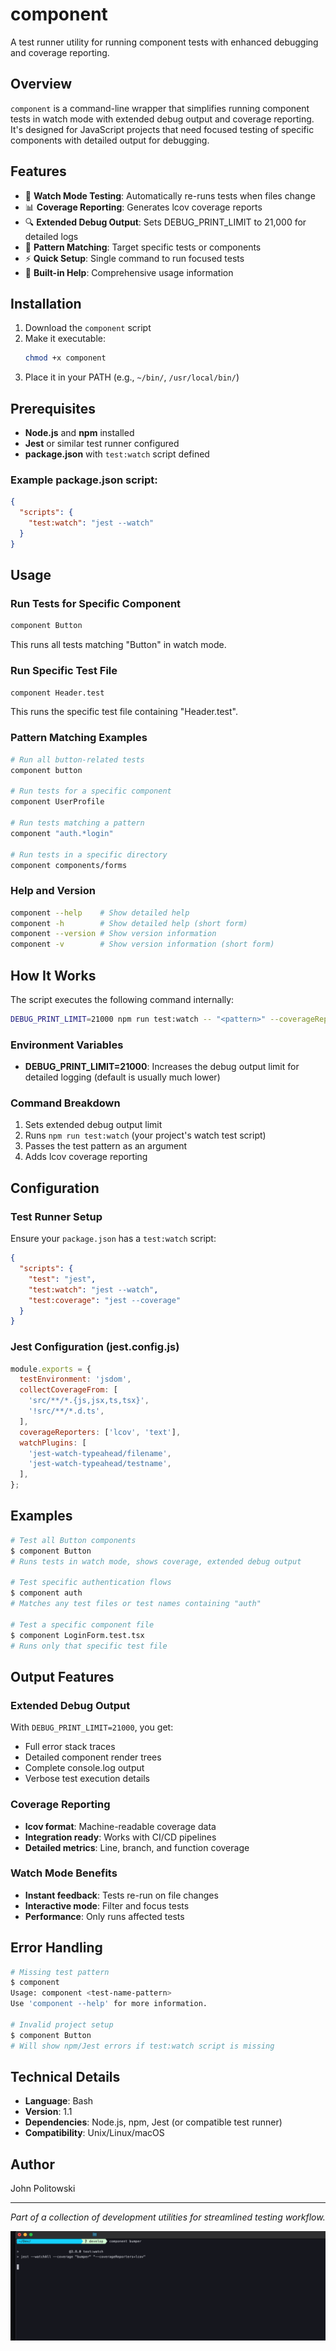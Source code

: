 # component

A test runner utility for running component tests with enhanced debugging and coverage reporting.

## Overview

`component` is a command-line wrapper that simplifies running component tests in watch mode with extended debug output and coverage reporting. It's designed for JavaScript projects that need focused testing of specific components with detailed output for debugging.

## Features

- 🧪 **Watch Mode Testing**: Automatically re-runs tests when files change
- 📊 **Coverage Reporting**: Generates lcov coverage reports
- 🔍 **Extended Debug Output**: Sets DEBUG_PRINT_LIMIT to 21,000 for detailed logs
- 🎯 **Pattern Matching**: Target specific tests or components
- ⚡ **Quick Setup**: Single command to run focused tests
- 📖 **Built-in Help**: Comprehensive usage information

## Installation

1. Download the `component` script
2. Make it executable:
   ```bash
   chmod +x component
   ```
3. Place it in your PATH (e.g., `~/bin/`, `/usr/local/bin/`)

## Prerequisites

- **Node.js** and **npm** installed
- **Jest** or similar test runner configured
- **package.json** with `test:watch` script defined

### Example package.json script:
```json
{
  "scripts": {
    "test:watch": "jest --watch"
  }
}
```

## Usage

### Run Tests for Specific Component
```bash
component Button
```
This runs all tests matching "Button" in watch mode.

### Run Specific Test File
```bash
component Header.test
```
This runs the specific test file containing "Header.test".

### Pattern Matching Examples
```bash
# Run all button-related tests
component button

# Run tests for a specific component
component UserProfile

# Run tests matching a pattern
component "auth.*login"

# Run tests in a specific directory
component components/forms
```

### Help and Version
```bash
component --help    # Show detailed help
component -h        # Show detailed help (short form)
component --version # Show version information
component -v        # Show version information (short form)
```

## How It Works

The script executes the following command internally:
```bash
DEBUG_PRINT_LIMIT=21000 npm run test:watch -- "<pattern>" --coverageReporters=lcov
```

### Environment Variables
- **DEBUG_PRINT_LIMIT=21000**: Increases the debug output limit for detailed logging (default is usually much lower)

### Command Breakdown
1. Sets extended debug output limit
2. Runs `npm run test:watch` (your project's watch test script)
3. Passes the test pattern as an argument
4. Adds lcov coverage reporting

## Configuration

### Test Runner Setup
Ensure your `package.json` has a `test:watch` script:

```json
{
  "scripts": {
    "test": "jest",
    "test:watch": "jest --watch",
    "test:coverage": "jest --coverage"
  }
}
```

### Jest Configuration (jest.config.js)
```javascript
module.exports = {
  testEnvironment: 'jsdom',
  collectCoverageFrom: [
    'src/**/*.{js,jsx,ts,tsx}',
    '!src/**/*.d.ts',
  ],
  coverageReporters: ['lcov', 'text'],
  watchPlugins: [
    'jest-watch-typeahead/filename',
    'jest-watch-typeahead/testname',
  ],
};
```

## Examples

```bash
# Test all Button components
$ component Button
# Runs tests in watch mode, shows coverage, extended debug output

# Test specific authentication flows
$ component auth
# Matches any test files or test names containing "auth"

# Test a specific component file
$ component LoginForm.test.tsx
# Runs only that specific test file
```

## Output Features

### Extended Debug Output
With `DEBUG_PRINT_LIMIT=21000`, you get:
- Full error stack traces
- Detailed component render trees
- Complete console.log output
- Verbose test execution details

### Coverage Reporting
- **lcov format**: Machine-readable coverage data
- **Integration ready**: Works with CI/CD pipelines
- **Detailed metrics**: Line, branch, and function coverage

### Watch Mode Benefits
- **Instant feedback**: Tests re-run on file changes
- **Interactive mode**: Filter and focus tests
- **Performance**: Only runs affected tests

## Error Handling

```bash
# Missing test pattern
$ component
Usage: component <test-name-pattern>
Use 'component --help' for more information.

# Invalid project setup
$ component Button
# Will show npm/Jest errors if test:watch script is missing
```

## Technical Details

- **Language**: Bash
- **Version**: 1.1
- **Dependencies**: Node.js, npm, Jest (or compatible test runner)
- **Compatibility**: Unix/Linux/macOS


## Author

John Politowski

---

*Part of a collection of development utilities for streamlined testing workflow.*

![App Screenshot](component-usage.png)
